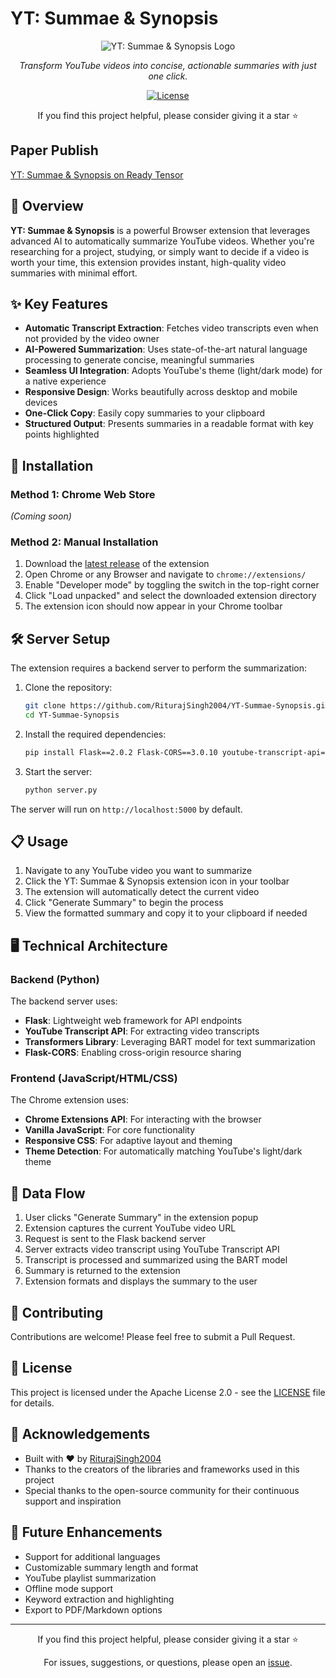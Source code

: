 # YT: Summae & Synopsis

<div align="center">
  
![YT: Summae & Synopsis Logo](https://github.com/RiturajSingh2004/YT-Summae-Synopsis/blob/main/extension/icon128.png)

*Transform YouTube videos into concise, actionable summaries with just one click.*

[![License](https://img.shields.io/badge/License-Apache%202.0-blue.svg)](LICENSE)

<p>If you find this project helpful, please consider giving it a star ⭐</p>

</div>

## Paper Publish
[YT: Summae & Synopsis on Ready Tensor](https://app.readytensor.ai/publications/qgV7x5cxobSX)

## 🌟 Overview

**YT: Summae & Synopsis** is a powerful Browser extension that leverages advanced AI to automatically summarize YouTube videos. Whether you're researching for a project, studying, or simply want to decide if a video is worth your time, this extension provides instant, high-quality video summaries with minimal effort.

## ✨ Key Features

- **Automatic Transcript Extraction**: Fetches video transcripts even when not provided by the video owner
- **AI-Powered Summarization**: Uses state-of-the-art natural language processing to generate concise, meaningful summaries
- **Seamless UI Integration**: Adopts YouTube's theme (light/dark mode) for a native experience
- **Responsive Design**: Works beautifully across desktop and mobile devices
- **One-Click Copy**: Easily copy summaries to your clipboard
- **Structured Output**: Presents summaries in a readable format with key points highlighted

## 🚀 Installation

### Method 1: Chrome Web Store
*(Coming soon)*

### Method 2: Manual Installation
1. Download the [latest release](https://github.com/RiturajSingh2004/YT-Summae-Synopsis) of the extension
2. Open Chrome or any Browser and navigate to `chrome://extensions/`
3. Enable "Developer mode" by toggling the switch in the top-right corner
4. Click "Load unpacked" and select the downloaded extension directory
5. The extension icon should now appear in your Chrome toolbar

## 🛠️ Server Setup

The extension requires a backend server to perform the summarization:

1. Clone the repository:
   ```bash
   git clone https://github.com/RiturajSingh2004/YT-Summae-Synopsis.git
   cd YT-Summae-Synopsis
   ```

2. Install the required dependencies:
   ```bash
   pip install Flask==2.0.2 Flask-CORS==3.0.10 youtube-transcript-api==0.5.0 transformers==4.18.0
   ```

3. Start the server:
   ```bash
   python server.py
   ```

The server will run on `http://localhost:5000` by default.

## 📋 Usage

1. Navigate to any YouTube video you want to summarize
2. Click the YT: Summae & Synopsis extension icon in your toolbar
3. The extension will automatically detect the current video
4. Click "Generate Summary" to begin the process
5. View the formatted summary and copy it to your clipboard if needed

## 🖥️ Technical Architecture

### Backend (Python)

The backend server uses:
- **Flask**: Lightweight web framework for API endpoints
- **YouTube Transcript API**: For extracting video transcripts
- **Transformers Library**: Leveraging BART model for text summarization
- **Flask-CORS**: Enabling cross-origin resource sharing

### Frontend (JavaScript/HTML/CSS)

The Chrome extension uses:
- **Chrome Extensions API**: For interacting with the browser
- **Vanilla JavaScript**: For core functionality
- **Responsive CSS**: For adaptive layout and theming
- **Theme Detection**: For automatically matching YouTube's light/dark theme

## 🔄 Data Flow

1. User clicks "Generate Summary" in the extension popup
2. Extension captures the current YouTube video URL
3. Request is sent to the Flask backend server
4. Server extracts video transcript using YouTube Transcript API
5. Transcript is processed and summarized using the BART model
6. Summary is returned to the extension
7. Extension formats and displays the summary to the user

## 🤝 Contributing

Contributions are welcome! Please feel free to submit a Pull Request.

## 📄 License

This project is licensed under the Apache License 2.0 - see the [LICENSE](LICENSE) file for details.

## 🙏 Acknowledgements

- Built with ❤️ by [RiturajSingh2004](https://github.com/RiturajSingh2004)
- Thanks to the creators of the libraries and frameworks used in this project
- Special thanks to the open-source community for their continuous support and inspiration

## 🔮 Future Enhancements

- Support for additional languages
- Customizable summary length and format
- YouTube playlist summarization
- Offline mode support
- Keyword extraction and highlighting
- Export to PDF/Markdown options

---

<div align="center">
  <p>If you find this project helpful, please consider giving it a star ⭐</p>
  <p>For issues, suggestions, or questions, please open an <a href="https://github.com/RiturajSingh2004/YT-Summae-Synopsis/issues">issue</a>.</p>
</div>
